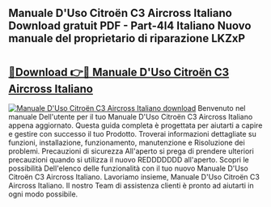 ## Manuale D'Uso Citroën C3 Aircross Italiano Download gratuit PDF - Part-4I4 Italiano Nuovo manuale del proprietario di riparazione LKZxP

# <h2><a href="http://dfftpi.blite.top/?on=Manuale+D%27Uso+Citro%c3%abn+C3+Aircross+Italiano">🔗Download 👉🔴 Manuale D'Uso Citroën C3 Aircross Italiano</a></h2>

[![Manuale D'Uso Citroën C3 Aircross Italiano download](https://i.imgur.com/lujVjoI.png)](http://dfftpi.blite.top/?on=Manuale+D%27Uso+Citro%c3%abn+C3+Aircross+Italiano)
Benvenuto nel manuale Dell'utente per il tuo Manuale D'Uso Citroën C3 Aircross Italiano appena aggiornato. Questa guida completa è progettata per aiutarti a capire e gestire con successo il tuo Prodotto. Troverai informazioni dettagliate su funzioni, installazione, funzionamento, manutenzione e Risoluzione dei problemi. Precauzioni di sicurezza All'aperto si prega di prendere ulteriori precauzioni quando si utilizza il nuovo REDDDDDDD all'aperto. Scopri le possibilità Dell'elenco delle funzionalità con il tuo nuovo Manuale D'Uso Citroën C3 Aircross Italiano. Lavoriamo insieme, Manuale D'Uso Citroën C3 Aircross Italiano. Il nostro Team di assistenza clienti è pronto ad aiutarti in ogni modo possibile.
